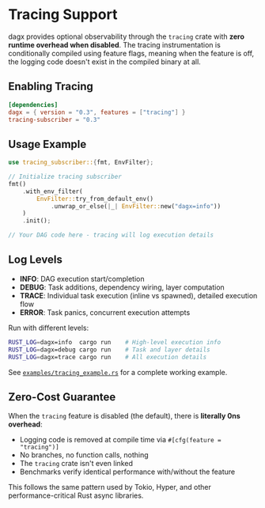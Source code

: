 # Tracing Support

dagx provides optional observability through the `tracing` crate with **zero runtime overhead when disabled**. The tracing instrumentation is conditionally compiled using feature flags, meaning when the feature is off, the logging code doesn't exist in the compiled binary at all.

## Enabling Tracing

```toml
[dependencies]
dagx = { version = "0.3", features = ["tracing"] }
tracing-subscriber = "0.3"
```

## Usage Example

```rust
use tracing_subscriber::{fmt, EnvFilter};

// Initialize tracing subscriber
fmt()
    .with_env_filter(
        EnvFilter::try_from_default_env()
            .unwrap_or_else(|_| EnvFilter::new("dagx=info"))
    )
    .init();

// Your DAG code here - tracing will log execution details
```

## Log Levels

- **INFO**: DAG execution start/completion
- **DEBUG**: Task additions, dependency wiring, layer computation
- **TRACE**: Individual task execution (inline vs spawned), detailed execution flow
- **ERROR**: Task panics, concurrent execution attempts

Run with different levels:

```bash
RUST_LOG=dagx=info  cargo run    # High-level execution info
RUST_LOG=dagx=debug cargo run    # Task and layer details
RUST_LOG=dagx=trace cargo run    # All execution details
```

See [`examples/tracing_example.rs`](../examples/tracing_example.rs) for a complete working example.

## Zero-Cost Guarantee

When the `tracing` feature is disabled (the default), there is **literally 0ns overhead**:

- Logging code is removed at compile time via `#[cfg(feature = "tracing")]`
- No branches, no function calls, nothing
- The `tracing` crate isn't even linked
- Benchmarks verify identical performance with/without the feature

This follows the same pattern used by Tokio, Hyper, and other performance-critical Rust async libraries.

